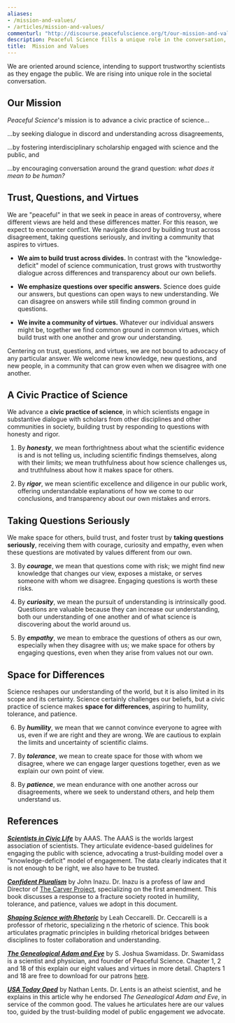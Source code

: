 ```yaml
---
aliases:
- /mission-and-values/
- /articles/mission-and-values/
commenturl: "http://discourse.peacefulscience.org/t/our-mission-and-values/10208"
description: Peaceful Science fills a unique role in the conversation, intending to support trustworthy scientists as they engage the public. 
title:  Mission and Values
---
```


We are oriented around science, intending to support trustworthy scientists as they engage the public. We are rising into unique role in the societal conversation. 

## Our Mission

*Peaceful Science*'s mission is to advance a civic practice of science...

  ...by seeking dialogue in discord and understanding across disagreements, 

  ...by fostering interdisciplinary scholarship engaged with science and the public, and

  ...by encouraging conversation around the grand question: *what does it mean to be human?*

## Trust, Questions, and Virtues

We are "peaceful" in that we seek in peace in areas of controversy, where different views are held and these differences matter. For this reason, we expect to encounter conflict. We navigate discord by building trust across disagreement, taking questions seriously, and inviting a community that aspires to virtues.

-   **We aim to build trust across divides.** In contrast with the "knowledge-deficit" model of science communication, trust grows with trustworthy dialogue across differences and transparency about our own beliefs.

-   **We emphasize questions over specific answers.** Science does guide our answers, but questions can open ways to new understanding. We can disagree on answers while still finding common ground in questions.

-   **We invite a community of virtues.** Whatever our individual answers might be, together we find common ground in common virtues, which build trust with one another and grow our understanding.  

Centering on trust, questions, and virtues, we are not bound to advocacy of any particular answer. We welcome new knowledge, new questions, and new people, in a community that can grow even when we disagree with one another.

## A Civic Practice of Science

We advance a **civic practice of science**, in which scientists engage in substantive dialogue with scholars from other disciplines and other communities in society, building trust by responding to questions with honesty and rigor.

1.  By ***honesty***, we mean forthrightness about what the scientific evidence is and is not telling us, including scientific findings themselves, along with their limits; we mean truthfulness about how science challenges us, and truthfulness about how it makes space for others.

2.  By ***rigor***, we mean scientific excellence and diligence in our public work, offering understandable explanations of how we come to our conclusions, and transparency about our own mistakes and errors.

## Taking Questions Seriously

We make space for others, build trust, and foster trust by **taking questions seriously**, receiving them with courage, curiosity and empathy, even when these questions are motivated by values different from our own.

3.  By ***courage***, we mean that questions come with risk; we might find new knowledge that changes our view, exposes a mistake, or serves someone with whom we disagree. Engaging questions is worth these risks.

4.  By ***curiosity***, we mean the pursuit of understanding is intrinsically good. Questions are valuable because they can increase our understanding, both our understanding of one another and of what science is discovering about the world around us.

5.  By ***empathy***, we mean to embrace the questions of others as our own, especially when they disagree with us; we make space for others by engaging questions, even when they arise from values not our own. 

## Space for Differences

Science reshapes our understanding of the world, but it is also limited in its scope and its certainty. Science certainly challenges our beliefs, but a civic practice of science makes **space for differences**, aspiring to humility, tolerance, and patience.

6.  By ***humility***, we mean that we cannot convince everyone to agree with us, even if we are right and they are wrong. We are cautious to explain the limits and uncertainty of scientific claims.  

7.  By ***tolerance***, we mean to create space for those with whom we disagree, where we can engage larger questions together, even as we explain our own point of view.

8.  By ***patience***, we mean endurance with one another across our disagreements, where we seek to understand others, and help them understand us.


<div class="references">

## References 


***[Scientists in Civic Life](https://discourse.peacefulscience.org/t/aaas-scientists-in-civic-life-facilitating-dialogue-based-communication/2443)*** by AAAS. The AAAS is the worlds largest association of scientists. They articulate evidence-based guidelines for engaging the public with science, advocating a trust-building model over a "knowledge-deficit" model of engagement. The data clearly indicates that it is not enough to be right, we also have to be trusted.

***[Confident Pluralism](/books/confident-pluralism/)*** by John Inazu. Dr. Inazu is a profess of law and Director of [The Carver Project](https://www.carverstl.org/), specializing on the first amendment. This book discusses a response to a fracture society rooted in humility, tolerance, and patience, values we adopt in this document.

***[Shaping Science with Rhetoric](https://amzn.to/2VSAkZl)*** by Leah Ceccarelli. Dr. Ceccarelli is a professor of rhetoric, specializing n the rhetoric of science. This book articulates pragmatic principles in building rhetorical bridges between disciplines to foster collaboration and understanding.

***[The Genealogical Adam and Eve](https://amzn.to/2XLDiRN)*** by S. Joshua Swamidass. Dr. Swamidass is a scientist and physician, and founder of Peaceful Science. Chapter 1, 2 and 18 of this explain our eight values and virtues in more detail. Chapters 1 and 18 are free to download for our patrons [here](https://peacefulscience.org/download/excerpt-genealogical-adam-eve/).

*[**USA Today Oped**](https://www.usatoday.com/story/opinion/2019/10/04/upcoming-book-leaves-scientific-possibility-existence-adam-eve-column/3826195002/)* by Nathan Lents. Dr. Lents is an atheist scientist, and he explains in this article why he endorsed *The Genealogical Adam and Eve*, in service of the common good. The values he articulates here are our values too, guided by the trust-building model of public engagement we advocate.

</div>

